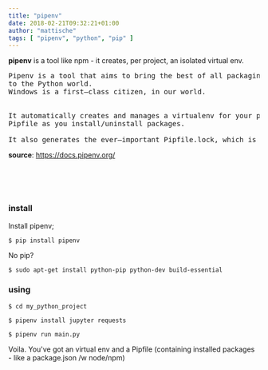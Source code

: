 ```yaml
---
title: "pipenv"
date: 2018-02-21T09:32:21+01:00
author: "mattische"
tags: [ "pipenv", "python", "pip" ]
---
```



**pipenv** is a tool like npm - it creates, per project, an isolated virtual env.

<pre>
Pipenv is a tool that aims to bring the best of all packaging worlds (bundler, composer, npm, cargo, yarn, etc.) 
to the Python world. 
Windows is a first–class citizen, in our world.


It automatically creates and manages a virtualenv for your projects, as well as adds/removes packages from your 
Pipfile as you install/uninstall packages. 

It also generates the ever–important Pipfile.lock, which is used to produce deterministic builds.
</pre>

__source__: <a href="https://docs.pipenv.org/">https://docs.pipenv.org/</a>

<br><br><br>


### install

Install pipenv;


```
$ pip install pipenv
```


No pip?
```
$ sudo apt-get install python-pip python-dev build-essential 
```

### using 
```
$ cd my_python_project

$ pipenv install jupyter requests

$ pipenv run main.py
```

Voila. 
You've got an virtual env and a Pipfile (containing installed packages - like a package.json /w node/npm)
